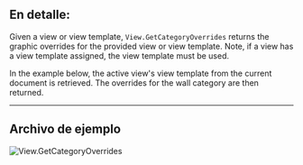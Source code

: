 ## En detalle:
Given a view or view template, `View.GetCategoryOverrides` returns the graphic overrides for the provided view or view template. Note, if a view has a view template assigned, the view template must be used.

In the example below, the active view's view template from the current document is retrieved. The overrides for the wall category are then returned.
___
## Archivo de ejemplo

![View.GetCategoryOverrides](./Revit.Elements.Views.View.GetCategoryOverrides_img.jpg)
